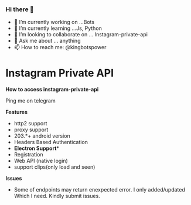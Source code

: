 ### Hi there 👋


- 🔭 I’m currently working on ...Bots
- 🌱 I’m currently learning ...Js, Python
- 👯 I’m looking to collaborate on ... Instagram-private-api
- 💬 Ask me about ... anything
- 📫 How to reach me: @kingbotspower


# Instagram Private API 

**How to access instagram-private-api**

Ping me on telegram

**Features**
 - http2 support
 - proxy support
 - 203.*+ android version
 - Headers Based Authentication
 - **Electron Support***
 - Registration
 - Web API (native login)
 - support clips(only load and seen)

 **Issues**
 - Some of endpoints may return enexpected error. I only added/updated Which I need. Kindly submit issues. 



